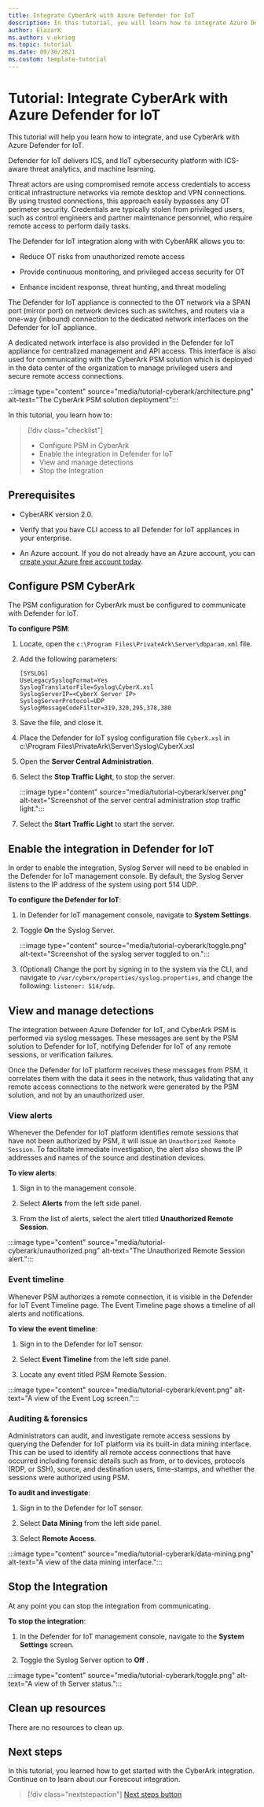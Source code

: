 ```yaml
---
title: Integrate CyberArk with Azure Defender for IoT
description: In this tutorial, you will learn how to integrate Azure Defender for IoT with CyberArk.
author: ElazarK
ms.author: v-ekrieg
ms.topic: tutorial
ms.date: 09/30/2021
ms.custom: template-tutorial
---
```


# Tutorial: Integrate CyberArk with Azure Defender for IoT

This tutorial will help you learn how to integrate, and use CyberArk with Azure Defender for IoT.

Defender for IoT delivers ICS, and IIoT cybersecurity platform with ICS-aware threat analytics, and machine learning.

Threat actors are using compromised remote access credentials to access critical infrastructure networks via remote desktop and VPN connections. By using trusted connections, this approach easily bypasses any OT perimeter security. Credentials are typically stolen from privileged users,  such as control engineers and partner maintenance personnel, who require remote access to perform daily tasks.

The Defender for IoT integration along with with CyberARK allows you to:

- Reduce OT risks from unauthorized remote access

- Provide continuous monitoring, and privileged access security for OT

- Enhance incident response, threat hunting, and threat modeling

The Defender for IoT appliance is connected to the OT network via a SPAN port (mirror port) on network devices such as switches, and routers via a one-way (inbound) connection to the dedicated network interfaces on the Defender for IoT appliance.

A dedicated network interface is also provided in the Defender for IoT appliance for centralized management and API access. This interface is also used for communicating with the CyberArk PSM solution which is deployed in the data center of the organization to manage privileged users and secure remote access connections.

:::image type="content" source="media/tutorial-cyberark/architecture.png" alt-text="The CyberArk PSM solution deployment":::

In this tutorial, you learn how to:

> [!div class="checklist"]
> - Configure PSM in CyberArk
> - Enable the integration in Defender for IoT
> - View and manage detections
> - Stop the Integration

## Prerequisites

- CyberARK version 2.0.

- Verify that you have CLI access to all Defender for IoT appliances in your enterprise.

- An Azure account. If you do not already have an Azure account, you can [create your Azure free account today](https://azure.microsoft.com/free/).

## Configure PSM CyberArk

The PSM configuration for CyberArk must be configured to communicate with Defender for IoT.

**To configure PSM**:

1. Locate, open the `c:\Program Files\PrivateArk\Server\dbparam.xml` file.

1. Add the following parameters:

    `[SYSLOG]` <br>
    `UseLegacySyslogFormat=Yes` <br>
    `SyslogTranslatorFile=Syslog\CyberX.xsl` <br>
    `SyslogServerIP=<CyberX Server IP>` <br>
    `SyslogServerProtocol=UDP` <br>
    `SyslogMessageCodeFilter=319,320,295,378,380` <br>

1. Save the file, and close it.

1. Place the Defender for IoT syslog configuration file `CyberX.xsl` in c:\Program Files\PrivateArk\Server\Syslog\CyberX.xsl

1. Open the **Server Central Administration**.

1. Select the **Stop Traffic Light**, to stop the server.

    :::image type="content" source="media/tutorial-cyberark/server.png" alt-text="Screenshot of the server central administration stop traffic light.":::

1. Select the **Start Traffic Light** to start the server.

## Enable the integration in Defender for IoT

In order to enable the integration, Syslog Server will need to be enabled in the Defender for IoT management console. By default, the Syslog Server listens to the IP address of the system using port 514 UDP.

**To configure the Defender for IoT**:

1. In Defender for IoT management console, navigate to **System Settings**.

1. Toggle **On** the Syslog Server.

    :::image type="content" source="media/tutorial-cyberark/toggle.png" alt-text="Screenshot of the syslog server toggled to on.":::

1. (Optional) Change the port by signing in to the system via the CLI, and navigate to `/var/cyberx/properties/syslog.properties`, and change the following: `listener: 514/udp`.

## View and manage detections

The integration between Azure Defender for IoT, and CyberArk PSM is performed via syslog messages. These messages are sent by the PSM solution to Defender for IoT, notifying Defender for IoT of any remote sessions, or verification failures.

Once the Defender for IoT platform receives these messages from PSM, it correlates them with the data it sees in the network, thus validating that any remote access connections to the network were generated by the PSM solution, and not by an unauthorized user.

### View alerts

Whenever the Defender for IoT platform identifies remote sessions that have not been authorized by PSM, it will issue an `Unauthorized Remote Session`. To facilitate immediate investigation, the alert also shows the IP addresses and names of the source and destination devices.

**To view alerts**:

1. Sign in to the management console.

1. Select **Alerts** from the left side panel.

1. From the list of alerts, select the alert titled **Unauthorized Remote Session**.

:::image type="content" source="media/tutorial-cyberark/unauthorized.png" alt-text="The Unauthorized Remote Session alert.":::

### Event timeline

Whenever PSM authorizes a remote connection, it is  visible in the Defender for IoT Event Timeline page. The Event Timeline page shows a timeline of all alerts and notifications.

**To view the event timeline**:

1. Sign in to the Defender for IoT sensor.

1. Select **Event Timeline** from the left side panel.

1. Locate any event titled PSM Remote Session.

:::image type="content" source="media/tutorial-cyberark/event.png" alt-text="A view of the Event Log screen.":::

### Auditing & forensics

Administrators can audit, and investigate remote access sessions by querying the Defender for IoT platform via its built-in data mining interface. This can be used to identify all remote access connections that have occurred including forensic details such as from, or to devices, protocols (RDP, or SSH), source, and destination users, time-stamps, and whether the sessions were authorized using PSM.

**To audit and investigate**:

1. Sign in to the Defender for IoT sensor.

1. Select **Data Mining** from the left side panel.

1. Select **Remote Access**.

:::image type="content" source="media/tutorial-cyberark/data-mining.png" alt-text="A view of the data mining interface.":::

## Stop the Integration

At any point you can stop the integration from communicating.

**To stop the integration**:

1. In the Defender for IoT management console, navigate to the **System Settings** screen.

1. Toggle the Syslog Server option to **Off** .

:::image type="content" source="media/tutorial-cyberark/toggle.png" alt-text="A view of th Server status.":::

## Clean up resources

There are no resources to clean up.

## Next steps

In this tutorial, you learned how to get started with the CyberArk integration. Continue on to learn about our Forescout integration.

> [!div class="nextstepaction"]
> [Next steps button](./tutorial-forescout.md)

